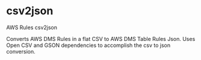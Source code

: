 # csv2json
AWS Rules csv2json

Converts AWS DMS Rules in a flat CSV to AWS DMS Table Rules Json. Uses Open CSV and GSON dependencies to accomplish the csv to json conversion.
